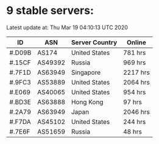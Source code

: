 # 9 stable servers:

Latest update at: Thu Mar 19 04:10:13 UTC 2020

| ID | ASN | Server Country | Online |
| -- | --- | -------------- | ------ |
| #.D09B | AS174 | United States | 781 hrs |
| #.15CF | AS49392 | Russia | 969 hrs |
| #.7F1D | AS63949 | Singapore | 2217 hrs |
| #.9FC3 | AS53889 | United States | 2064 hrs |
| #.E069 | AS40065 | United States | 954 hrs |
| #.BD3E | AS63888 | Hong Kong | 97 hrs |
| #.2A79 | AS63949 | Japan | 2046 hrs |
| #.F7DA | AS45102 | United States | 244 hrs |
| #.7E6F | AS51659 | Russia | 48 hrs |

